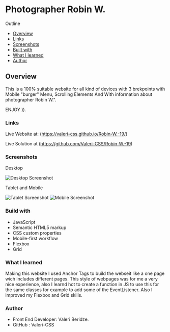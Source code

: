 # Photographer Robin W.

Outline

- [Overview](#overview)
- [Links](#links)
- [Screenshots](#screenshots)
- [Built with](#built-with)
- [What I learned](#what-I-learned)
- [Author](#author)


## Overview
This is a 100% suitable website for all kind of devices with 3 brekpoints with Mobile "burger" Menu, Scrolling Elements And With information about photographer Robin W.".  

ENJOY )).

### Links

Live Website at: (https://valeri-css.github.io/Robin-W.-19/)

Live Solution at (https://github.com/Valeri-CSS/Robin-W.-19)

### Screenshots

Desktop 

![Desktop Screenshot](https://github.com/Valeri-CSS/Robin-W.-19/assets/116646278/967ddeda-ef08-426d-a19f-9996fb183cbc)

Tablet and Mobile

![Tablet Screenshot](https://github.com/Valeri-CSS/Robin-W.-19/assets/116646278/9a7fa891-4710-4af9-8d6e-c46848b71eb5)
![Mobile Screenshot](https://github.com/Valeri-CSS/Robin-W.-19/assets/116646278/debfb091-3432-4b4a-b2ba-435d66a4d680)


### Build with

- JavaScript
- Semantic HTML5 markup
- CSS custom properties
- Mobile-first workflow
- Flexbox
- Grid

### What I learned

Making this website I used Anchor Tags to build the webseit like a one page wich includes different pages. This style of webpages was for me a very nice experience, also I learnd hot to create a function in JS to use this for the same classes for example to add some of the EventListener.  Also I improved my Flexbox and Grid skills.

### Author

- Front End Developer: Valeri Beridze.
- GitHub : Valeri-CSS
